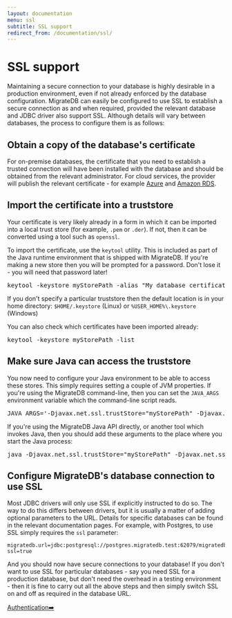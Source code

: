 ```yaml
---
layout: documentation
menu: ssl
subtitle: SSL support
redirect_from: /documentation/ssl/
---
```


# SSL support

Maintaining a secure connection to your database is highly desirable in a production environment, even if not already
enforced by the database configuration. MigrateDB can easily be configured to
use SSL to establish a secure connection as and when required, provided the relevant database and JDBC driver also
support SSL. Although details will vary between databases, the process to configure them is as follows:

## Obtain a copy of the database's certificate

For on-premise databases, the certificate that you need to establish a trusted connection will have been installed
with the database and should be obtained from the relevant administrator. For cloud services, the provider will
publish the relevant certificate - for example [Azure](https://www.digicert.com/CACerts/BaltimoreCyberTrustRoot.crt.pem)
and [Amazon RDS](https://s3.amazonaws.com/rds-downloads/rds-combined-ca-bundle.pem).

## Import the certificate into a truststore

Your certificate is very likely already in a form in which it can be imported into a local trust store
(for example, `.pem` or `.der`). If not, then it can be converted using a tool such as `openssl`.

To import the certificate, use the `keytool` utility. This is included as part of the Java runtime environment that
is shipped with MigrateDB. If you're making a new store then you will be prompted for a password. Don't lose it - you
will need that password later!

<pre class="console">keytool -keystore myStorePath -alias "My database certificate" -import -file databaseCertificate.pem</pre>

If you don't specify a particular truststore then the default location is in your home directory:
`$HOME/.keystore` (Linux) or `%USER_HOME%\.keystore` (Windows)

You can also check which certificates have been imported already:

<pre class="console">keytool -keystore myStorePath -list</pre>

## Make sure Java can access the truststore

You now need to configure your Java environment to be able to access these stores. This simply requires
setting a couple of JVM properties. If you're using the MigrateDB
command-line, then you can set the `JAVA_ARGS` environment variable which the command-line script reads.

<pre class="console">JAVA_ARGS='-Djavax.net.ssl.trustStore="myStorePath" -Djavax.net.ssl.trustStorePassword="myStorePassword"'</pre>

If you're using the MigrateDB Java API directly, or another tool which invokes Java, then you should add these arguments
to the place where you start the Java process:

<pre class="console">java -Djavax.net.ssl.trustStore="myStorePath" -Djavax.net.ssl.trustStorePassword="myStorePassword" myJavaApplication</pre>

## Configure MigrateDB's database connection to use SSL

Most JDBC drivers will only use SSL if explicitly instructed to do so. The way to do this differs between
drivers, but it is usually a matter of adding optional parameters to the URL. Details for specific databases
can be found in the relevant documentation pages. For example, with Postgres, to use SSL simply requires
the `ssl` parameter:

```
migratedb.url=jdbc:postgresql://postgres.migratedb.test:62079/migratedb_db?ssl=true
```

And you should now have secure connections to your database! If you don't want to use SSL for particular databases -
say you need SSL for a production database, but don't need the overhead in a testing environment - then it is fine
to carry out all the above steps and then simply switch SSL on and off as required in the database URL.


<p class="next-steps">
    <a class="btn btn-primary" href="/migratedb/documentation/configuration/authentication">Authentication➡️</a>
</p>


